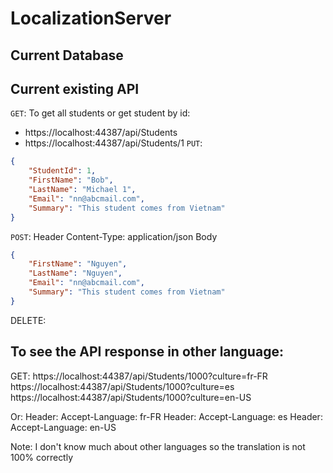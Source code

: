 # LocalizationServer

## Current Database

## Current existing API
`GET`: To get all students or get student by id:
* https://localhost:44387/api/Students
* https://localhost:44387/api/Students/1
`PUT`:

```json
{
	"StudentId": 1,
	"FirstName": "Bob",
	"LastName": "Michael 1",
	"Email": "nn@abcmail.com",
	"Summary": "This student comes from Vietnam"
}
```
`POST`:
Header
Content-Type: application/json
Body
```json
{
	"FirstName": "Nguyen",
	"LastName": "Nguyen",
	"Email": "nn@abcmail.com",
	"Summary": "This student comes from Vietnam"
}
```

DELETE:

## To see the API response in other language:
GET:
https://localhost:44387/api/Students/1000?culture=fr-FR
https://localhost:44387/api/Students/1000?culture=es
https://localhost:44387/api/Students/1000?culture=en-US

Or:
  Header:
    Accept-Language: fr-FR
  Header:
    Accept-Language: es
  Header:
    Accept-Language: en-US


Note: I don't know much about other languages so the translation is not 100% correctly
